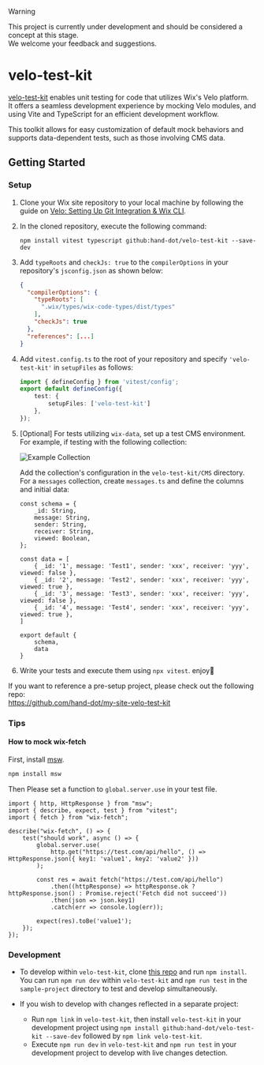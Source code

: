 > [!WARNING]  
> This project is currently under development and should be considered a concept at this stage.  
> We welcome your feedback and suggestions.

# velo-test-kit

[velo-test-kit](https://github.com/hand-dot/velo-test-kit) enables unit testing for code that utilizes Wix's Velo platform.  
It offers a seamless development experience by mocking Velo modules, and using Vite and TypeScript for an efficient development workflow.  

This toolkit allows for easy customization of default mock behaviors and supports data-dependent tests, such as those involving CMS data.

## Getting Started

### Setup

1. Clone your Wix site repository to your local machine by following the guide on [Velo: Setting Up Git Integration & Wix CLI](https://dev.wix.com/docs/develop-websites/articles/workspace-tools/developer-tools/git-integration-wix-cli/setting-up-git-integration-wix-cli).

2. In the cloned repository, execute the following command:
   ```
   npm install vitest typescript github:hand-dot/velo-test-kit --save-dev
   ```

3. Add `typeRoots` and `checkJs: true` to the `compilerOptions` in your repository's `jsconfig.json` as shown below:

    ```json
    {
      "compilerOptions": {
        "typeRoots": [
          ".wix/types/wix-code-types/dist/types"
        ],
        "checkJs": true
      },
      "references": [...]
    }
    ```

4. Add `vitest.config.ts` to the root of your repository and specify `'velo-test-kit'` in `setupFiles` as follows:

    ```ts
    import { defineConfig } from 'vitest/config';
    export default defineConfig({
        test: {
            setupFiles: ['velo-test-kit']
        },
    });
    ```

5. [Optional] For tests utilizing `wix-data`, set up a test CMS environment. For example, if testing with the following collection:

    ![Example Collection](https://github.com/hand-dot/velo-test-kit/assets/24843808/761effaf-b1f6-4856-82a9-40969ca4e85e)

    Add the collection's configuration in the `velo-test-kit/CMS` directory. For a `messages` collection, create `messages.ts` and define the columns and initial data:

    ```tsx
    const schema = {
        _id: String,
        message: String,
        sender: String,
        receiver: String,
        viewed: Boolean,
    };

    const data = [
        { _id: '1', message: 'Test1', sender: 'xxx', receiver: 'yyy', viewed: false },
        { _id: '2', message: 'Test2', sender: 'xxx', receiver: 'yyy', viewed: true },
        { _id: '3', message: 'Test3', sender: 'xxx', receiver: 'yyy', viewed: false },
        { _id: '4', message: 'Test4', sender: 'xxx', receiver: 'yyy', viewed: true },
    ]

    export default {
        schema,
        data
    }
    ```

6. Write your tests and execute them using `npx vitest`. enjoy🤟

If you want to reference a pre-setup project, please check out the following repo:  
https://github.com/hand-dot/my-site-velo-test-kit


### Tips

#### How to mock wix-fetch

First, install [msw](https://mswjs.io/).
    
```bash
npm install msw
```

Then Please set a function to `global.server.use` in your test file.

```
import { http, HttpResponse } from "msw";
import { describe, expect, test } from "vitest";
import { fetch } from "wix-fetch";

describe("wix-fetch", () => {
    test("should work", async () => {
        global.server.use(
            http.get("https://test.com/api/hello", () => HttpResponse.json({ key1: 'value1', key2: 'value2' }))
        );

        const res = await fetch("https://test.com/api/hello")
            .then((httpResponse) => httpResponse.ok ? httpResponse.json() : Promise.reject('Fetch did not succeed'))
            .then(json => json.key1)
            .catch(err => console.log(err));

        expect(res).toBe('value1');
    });
});
```


### Development

- To develop within `velo-test-kit`, clone [this repo](https://github.com/hand-dot/velo-test-kit) and run `npm install`. You can run `npm run dev` within `velo-test-kit` and `npm run test` in the `sample-project` directory to test and develop simultaneously.

- If you wish to develop with changes reflected in a separate project:
    - Run `npm link` in `velo-test-kit`, then install `velo-test-kit` in your development project using `npm install github:hand-dot/velo-test-kit --save-dev` followed by `npm link velo-test-kit`.
    - Execute `npm run dev` in `velo-test-kit` and `npm run test` in your development project to develop with live changes detection.
